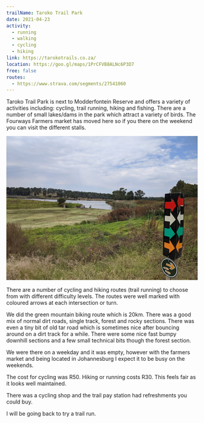 ```yaml
---
trailName: Taroko Trail Park
date: 2021-04-23
activity:
  - running
  - walking
  - cycling
  - hiking
link: https://tarokotrails.co.za/
location: https://goo.gl/maps/1PrCFVB8ALNc6P3D7
free: false
routes: 
  - https://www.strava.com/segments/27541060
---
```


Taroko Trail Park is next to Modderfontein Reserve and offers a variety of activities including: cycling, trail running, hiking and fishing. There are a number of small lakes/dams in the park which attract a variety of birds. The Fourways Farmers market has moved here so if you there on the weekend you can visit the different stalls.

![taroko trail park](taroko-trails.jpg)

There are a number of cycling and hiking routes (trail running) to choose from with different difficulty levels. The routes were well marked with coloured arrows at each intersection or turn.

We did the green mountain biking route which is 20km. There was a good mix of normal dirt roads, single track, forest and rocky sections. There was even a tiny bit of old tar road which is sometimes nice after bouncing around on a dirt track for a while. There were some nice fast bumpy downhill sections and a few small technical bits though the forest section.

We were there on a weekday and it was empty, however with the farmers market and being located in Johannesburg I expect it to be busy on the weekends.

The cost for cycling was R50. Hiking or running costs R30. This feels fair as it looks well maintained.

There was a cycling shop and the trail pay station had refreshments you could buy.

I will be going back to try a trail run.
